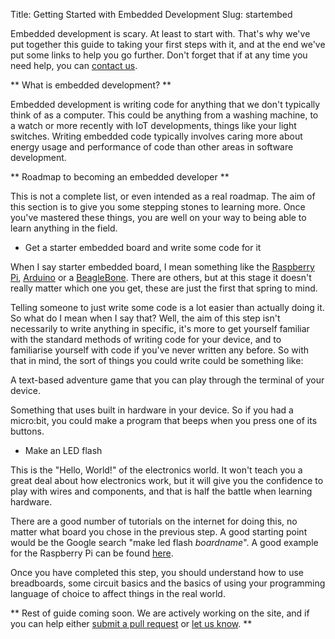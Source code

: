 Title: Getting Started with Embedded Development
Slug: startembed

Embedded development is scary. At least to start with. That's why we've put together this guide to taking your first steps with it, and at the end we've put some links to help you go further. Don't forget that if at any time you need help, you can [contact us](/contact).

** What is embedded development? **

Embedded development is writing code for anything that we don't typically think of as a computer. This could be anything from a washing machine, to a watch or more recently with IoT developments, things like your light switches. Writing embedded code typically involves caring more about energy usage and performance of code than other areas in software development.

** Roadmap to becoming an embedded developer **

This is not a complete list, or even intended as a real roadmap. The aim of this section is to give you some stepping stones to learning more. Once you've mastered these things, you are well on your way to being able to learn anything in the field.

 - Get a starter embedded board and write some code for it

When I say starter embedded board, I mean something like the [Raspberry Pi](https://www.raspberrypi.org/), [Arduino](https://www.arduino.cc/) or a [BeagleBone](http://beagleboard.org/bone). There are others, but at this stage it doesn't really matter which one you get, these are just the first that spring to mind.

Telling someone to just write some code is a lot easier than actually doing it. So what do I mean when I say that? Well, the aim of this step isn't necessarily to write anything in specific, it's more to get yourself familiar with the standard methods of writing code for your device, and to familiarise yourself with code if you've never written any before. So with that in mind, the sort of things you could write could be something like:

A text-based adventure game that you can play through the terminal of your device.

Something that uses built in hardware in your device. So if you had a micro:bit, you could make a program that beeps when you press one of its buttons.

 - Make an LED flash

This is the "Hello, World!" of the electronics world. It won't teach you a great deal about how electronics work, but it will give you the confidence to play with wires and components, and that is half the battle when learning hardware.

There are a good number of tutorials on the internet for doing this, no matter what board you chose in the previous step. A good starting point would be the Google search "make led flash *boardname*". A good example for the Raspberry Pi can be found [here](https://thepihut.com/blogs/raspberry-pi-tutorials/27968772-turning-on-an-led-with-your-raspberry-pis-gpio-pins).

Once you have completed this step, you should understand how to use breadboards, some circuit basics and the basics of using your programming language of choice to affect things in the real world.

** Rest of guide coming soon. We are actively working on the site, and if you can help either [submit a pull request](https://github.com/ears-edi/earssite) or [let us know](/contact). **
